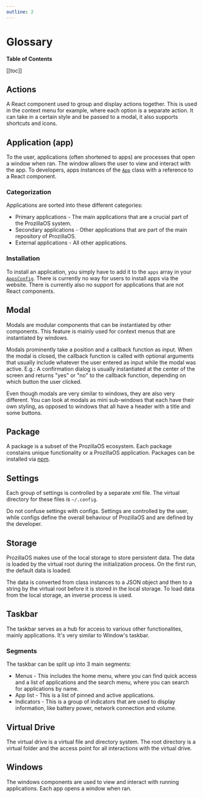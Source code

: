 ```yaml
---
outline: 2
---
```


# Glossary

**Table of Contents**

[[toc]]

## Actions

A React component used to group and display actions together. This is used in the context menu for example, where each option is a separate action. It can take in a certain style and be passed to a modal, it also supports shortcuts and icons.

## Application (app)

To the user, applications (often shortened to apps) are processes that open a window when ran. The window allows the user to view and interact with the app. To developers, apps instances of the [`App`](core/classes/apps/app) class with a reference to a React component.

### Categorization

Applications are sorted into these different categories:

- Primary applications - The main applications that are a crucial part of the ProzillaOS system.
- Secondary applications - Other applications that are part of the main repository of ProzillaOS.
- External applications - All other applications.

### Installation

To install an application, you simply have to add it to the `apps` array in your [`AppsConfig`](core/classes/system/apps-config). There is currently no way for users to install apps via the website. There is currently also no support for applications that are not React components.

## Modal

Modals are modular components that can be instantiated by other components. This feature is mainly used for context menus that are instantiated by windows.

Modals prominently take a position and a callback function as input. When the modal is closed, the callback function is called with optional arguments that usually include whatever the user entered as input while the modal was active. E.g.: A confirmation dialog is usually instantiated at the center of the screen and returns "yes" or "no" to the callback function, depending on which button the user clicked.

Even though modals are very similar to windows, they are also very different. You can look at modals as mini sub-windows that each have their own styling, as opposed to windows that all have a header with a title and some buttons.

## Package

A package is a subset of the ProzillaOS ecosystem. Each package constains unique functionality or a ProzillaOS application. Packages can be installed via [npm](https://www.npmjs.com/).

## Settings

Each group of settings is controlled by a separate xml file. The virtual directory for these files is `~/.config`.

Do not confuse settings with configs. Settings are controlled by the user, while configs define the overall behaviour of ProzillaOS and are defined by the developer.

## Storage

ProzillaOS makes use of the local storage to store persistent data. The data is loaded by the virtual root during the initialization process. On the first run, the default data is loaded.

The data is converted from class instances to a JSON object and then to a string by the virtual root before it is stored in the local storage. To load data from the local storage, an inverse process is used.

## Taskbar

The taskbar serves as a hub for access to various other functionalites, mainly applications. It's very similar to Window's taskbar.

### Segments

The taskbar can be split up into 3 main segments:

- Menus - This includes the home menu, where you can find quick access and a list of applications and the search menu, where you can search for applications by name.
- App list - This is a list of pinned and active applications.
- Indicators - This is a group of indicators that are used to display information, like battery power, network connection and volume.

## Virtual Drive

The virtual drive is a virtual file and directory system. The root directory is a virtual folder and the access point for all interactions with the virtual drive.

## Windows

The windows components are used to view and interact with running applications. Each app opens a window when ran.
